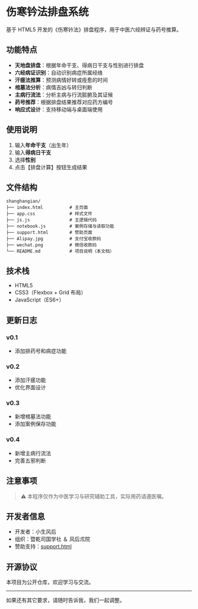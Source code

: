 # 伤寒钤法排盘系统

基于 HTML5 开发的《伤寒钤法》排盘程序，用于中医六经辨证与药号推算。

## 功能特点

- **天地盘排盘**：根据年命干支、得病日干支与性别进行排盘
- **六经病证识别**：自动识别病症所属经络
- **汗瘥法推算**：预测病情好转或痊愈的时间
- **棺墓法分析**：病情吉凶与转归判断
- **主病行流法**：分析主病与行流脏腑及其证候
- **药号推荐**：根据排盘结果推荐对应药方编号
- **响应式设计**：支持移动端与桌面端使用

## 使用说明

1. 输入**年命干支**（出生年）
2. 输入**得病日干支**
3. 选择**性别**
4. 点击【排盘计算】按钮生成结果

## 文件结构

```
shanghangian/
├── index.html          # 主页面
├── app.css             # 样式文件
├── js.js               # 主逻辑代码
├── notebook.js         # 案例存储与读取功能
├── support.html        # 赞助页面
├── Alipay.jpg          # 支付宝收款码
├── wechat.png          # 微信收款码
└── README.md           # 项目说明（本文档）
```

## 技术栈

- HTML5
- CSS3（Flexbox + Grid 布局）
- JavaScript（ES6+）

## 更新日志

### v0.1
- 添加排药号和病症功能

### v0.2
- 添加汗瘥功能
- 优化界面设计

### v0.3
- 新增棺墓法功能
- 添加案例保存功能

### v0.4
- 新增主病行流法
- 完善五邪判断

## 注意事项

> ⚠️ 本程序仅作为中医学习与研究辅助工具，实际用药请遵医嘱。

## 开发者信息

- 开发者：小生风后
- 组织：暨乾司国学社 ＆ 风后朮院
- 赞助支持：[support.html](support.html)

## 开源协议

本项目为公开仓库，欢迎学习与交流。

---

如果还有其它要求，请随时告诉我，我们一起调整。
